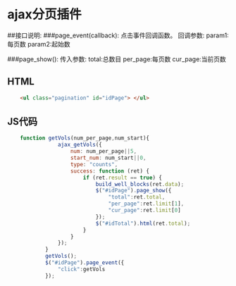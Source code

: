 # ajax分页插件

##接口说明:
###page_event(callback):
点击事件回调函数。
回调参数:
param1:每页数
param2:起始数

###page_show():
传入参数:
total:总数目
per_page:每页数
cur_page:当前页数

## HTML
```html
    <ul class="pagination" id="idPage"> </ul>
```
## JS代码

```javascript
    function getVols(num_per_page,num_start){
                ajax_getVols({
                    num: num_per_page||5,
                    start_num: num_start||0,
                    type: "counts",
                    success: function (ret) {
                        if (ret.result == true) {
                            build_well_blocks(ret.data);
                            $("#idPage").page_show({
                                "total":ret.total,
                                "per_page":ret.limit[1],
                                "cur_page":ret.limit[0]
                            });
                            $("#idTotal").html(ret.total);
                        }
                    }
                });
            }
            getVols();
            $("#idPage").page_event({
                "click":getVols
            });

